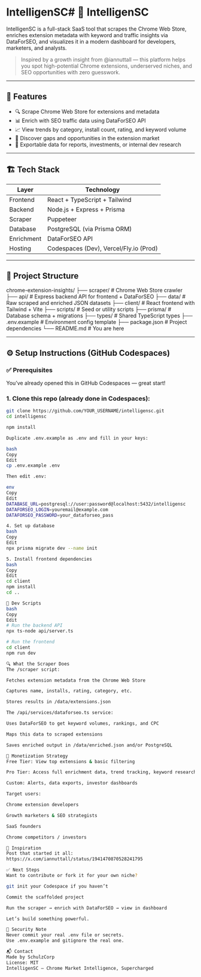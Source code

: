 # IntelligenSC# 🧠 IntelligenSC

IntelligenSC is a full-stack SaaS tool that scrapes the Chrome Web Store, enriches extension metadata with keyword and traffic insights via DataForSEO, and visualizes it in a modern dashboard for developers, marketers, and analysts.

> Inspired by a growth insight from @iannuttall — this platform helps you spot high-potential Chrome extensions, underserved niches, and SEO opportunities with zero guesswork.

---

## 🚀 Features

- 🔍 Scrape Chrome Web Store for extensions and metadata
- 📊 Enrich with SEO traffic data using DataForSEO API
- 📈 View trends by category, install count, rating, and keyword volume
- 🧠 Discover gaps and opportunities in the extension market
- 🧪 Exportable data for reports, investments, or internal dev research

---

## 🏗️ Tech Stack

| Layer       | Technology                 |
|------------|-----------------------------|
| Frontend   | React + TypeScript + Tailwind |
| Backend    | Node.js + Express + Prisma   |
| Scraper    | Puppeteer                    |
| Database   | PostgreSQL (via Prisma ORM)  |
| Enrichment | DataForSEO API               |
| Hosting    | Codespaces (Dev), Vercel/Fly.io (Prod) |

---

## 📁 Project Structure

chrome-extension-insights/
├── scraper/ # Chrome Web Store crawler
├── api/ # Express backend API for frontend + DataForSEO
├── data/ # Raw scraped and enriched JSON datasets
├── client/ # React frontend with Tailwind + Vite
├── scripts/ # Seed or utility scripts
├── prisma/ # Database schema + migrations
├── types/ # Shared TypeScript types
├── .env.example # Environment config template
├── package.json # Project dependencies
└── README.md # You are here

---

## ⚙️ Setup Instructions (GitHub Codespaces)

### ✅ Prerequisites

You’ve already opened this in GitHub Codespaces — great start!

### 1. Clone this repo (already done in Codespaces):

```bash
git clone https://github.com/YOUR_USERNAME/intelligensc.git
cd intelligensc

npm install

Duplicate .env.example as .env and fill in your keys:

bash
Copy
Edit
cp .env.example .env

Then edit .env:

env
Copy
Edit
DATABASE_URL=postgresql://user:password@localhost:5432/intelligensc
DATAFORSEO_LOGIN=youremail@example.com
DATAFORSEO_PASSWORD=your_dataforseo_pass

4. Set up database
bash
Copy
Edit
npx prisma migrate dev --name init

5. Install frontend dependencies
bash
Copy
Edit
cd client
npm install
cd ..

🧪 Dev Scripts
bash
Copy
Edit
# Run the backend API
npx ts-node api/server.ts

# Run the frontend
cd client
npm run dev

🔍 What the Scraper Does
The /scraper script:

Fetches extension metadata from the Chrome Web Store

Captures name, installs, rating, category, etc.

Stores results in /data/extensions.json

The /api/services/dataforseo.ts service:

Uses DataForSEO to get keyword volumes, rankings, and CPC

Maps this data to scraped extensions

Saves enriched output in /data/enriched.json and/or PostgreSQL

💼 Monetization Strategy
Free Tier: View top extensions & basic filtering

Pro Tier: Access full enrichment data, trend tracking, keyword research

Custom: Alerts, data exports, investor dashboards

Target users:

Chrome extension developers

Growth marketers & SEO strategists

SaaS founders

Chrome competitors / investors

🧠 Inspiration
Post that started it all:
https://x.com/iannuttall/status/1941470870528241795

✅ Next Steps
Want to contribute or fork it for your own niche?

git init your Codespace if you haven’t

Commit the scaffolded project

Run the scraper → enrich with DataForSEO → view in dashboard

Let’s build something powerful.

🔐 Security Note
Never commit your real .env file or secrets.
Use .env.example and gitignore the real one.

📬 Contact
Made by SchulzCorp
License: MIT
IntelligenSC — Chrome Market Intelligence, Supercharged